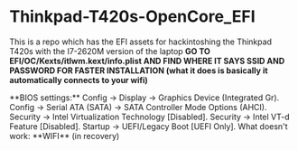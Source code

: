 # Thinkpad-T420s-OpenCore_EFI
This is a repo which has the EFI assets for hackintoshing the Thinkpad T420s with the I7-2620M version of the laptop
<space>
  **GO TO EFI/OC/Kexts/itlwm.kext/info.plist AND FIND WHERE IT SAYS SSID AND PASSWORD FOR FASTER INSTALLATION (what it does is basically it automatically connects to your wifi)**
  </space>
<space>
  
 
 </space>
**BIOS settings:**
Config -> Display -> Graphics Device (Integrated Gr).
Config ->  Serial ATA (SATA) -> SATA Controller Mode Options (AHCI).
Security -> Intel Virtualization Technology [Disabled].
Security -> Intel VT-d Feature [Disabled].
Startup -> UEFI/Legacy Boot [UEFI Only].
<space>
What doesn't work:
**WIFI** (in recovery)
